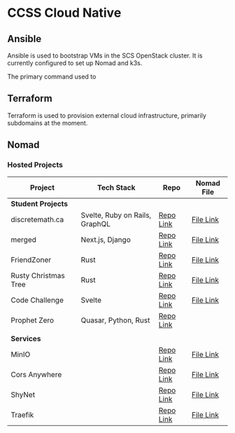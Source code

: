 # CCSS Cloud Native

## Ansible

Ansible is used to bootstrap VMs in the SCS OpenStack cluster. It is currently configured to set up Nomad and k3s.

The primary command used to 

## Terraform

Terraform is used to provision external cloud infrastructure, primarily subdomains at the moment.

## Nomad

### Hosted Projects

| Project              	| Tech Stack                     	| Repo                                                                              	| Nomad File                                                         	|
|----------------------	|--------------------------------	|-----------------------------------------------------------------------------------	|--------------------------------------------------------------------	|
| **Student Projects** 	|                                	|                                                                                   	|                                                                    	|
| discretemath.ca      	| Svelte, Ruby on Rails, GraphQL 	| [Repo Link](https://github.com/CarletonComputerScienceSociety/discretemath.ca)    	| [File Link](nomad/discretemath/no-connect.hcl)                     	|
| merged               	| Next.js, Django                	| [Repo Link](https://github.com/CarletonComputerScienceSociety/merged)             	| [File Link](nomad/merged/merged.nomad)                             	|
| FriendZoner          	| Rust                           	| [Repo Link](https://github.com/CarletonComputerScienceSociety/friend-zoner)       	| [File Link](nomad/friend-zoner/friend-zoner.nomad)                 	|
| Rusty Christmas Tree 	| Rust                           	| [Repo Link](https://github.com/AngelOnFira/rusty-christmas-tree)                  	| [File Link](nomad/rusty-christmas-tree/rusty-christmas-tree.nomad) 	|
| Code Challenge       	| Svelte                         	| [Repo Link](https://github.com/CarletonComputerScienceSociety/code-project)       	| [File Link](nomad/code-challenge/code-challenge.nomad)             	|
| Prophet Zero         	| Quasar, Python, Rust           	| [Repo Link](https://gitlab.com/GeekWeek/openevents/geekpeek1/team_8_prophet-zero) 	|                                                                    	|
|                      	|                                	|                                                                                   	|                                                                    	|
| **Services**         	|                                	|                                                                                   	|                                                                    	|
| MinIO                	|                                	| [Repo Link](https://github.com/minio/minio)                                       	| [File Link](nomad/minio/minio.hcl)                                 	|
| Cors Anywhere        	|                                	| [Repo Link](https://github.com/Rob--W/cors-anywhere)                              	| [File Link](nomad/cors-anywhere/cors-anywhere.hcl)                 	|
| ShyNet               	|                                	| [Repo Link](https://github.com/milesmcc/shynet)                                   	| [File Link](nomad/shynet/shynet.nomad)                             	|
| Traefik              	|                                	| [Repo Link](https://github.com/traefik/traefik)                                   	| [File Link](nomad/traefik/traefik.hcl)                             	|
